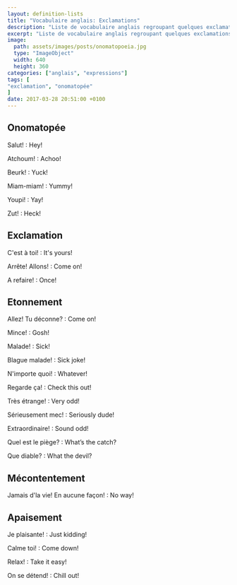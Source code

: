 ```yaml
---
layout: definition-lists
title: "Vocabulaire anglais: Exclamations"
description: "Liste de vocabulaire anglais regroupant quelques exclamations et onomatopées courantes."
excerpt: "Liste de vocabulaire anglais regroupant quelques exclamations et onomatopées courantes."
image:
  path: assets/images/posts/onomatopoeia.jpg
  type: "ImageObject"
  width: 640
  height: 360
categories: ["anglais", "expressions"]
tags: [
"exclamation", "onomatopée"
]
date: 2017-03-28 20:51:00 +0100
---
```


## Onomatopée

Salut!
: Hey!

Atchoum!
: Achoo!

Beurk!
: Yuck!

Miam-miam!
: Yummy!

Youpi!
: Yay!

Zut!
: Heck!


## Exclamation

C'est à toi!
: It's yours!

Arrête! Allons!
: Come on!

A refaire!
:	Once!


## Etonnement

Allez! Tu déconne?
: Come on!

Mince!
: Gosh!

Malade!
: Sick!

Blague malade!
: Sick joke!

N'importe quoi!
: Whatever!

Regarde ça!
: Check this out!

Très étrange!
: Very odd!

Sérieusement mec!
: Seriously dude!

Extraordinaire!
: Sound odd!

Quel est le piège?
: What’s the catch?

Que diable?
: What the devil?


## Mécontentement

Jamais d'la vie! En aucune façon!
: No way!


## Apaisement

Je plaisante!
: Just kidding!

Calme toi!
: Come down!

Relax!
: Take it easy!

On se détend!
: Chill out!
